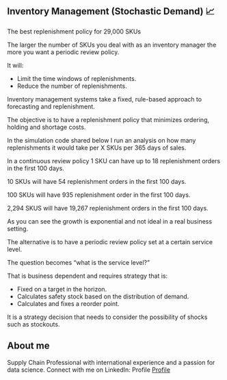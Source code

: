 ## Inventory Management (Stochastic Demand) 📈

The best replenishment policy for 29,000 SKUs

The larger the number of SKUs you deal with as an inventory manager the more you want a periodic review policy.

It will:
 - Limit the time windows of replenishments.
 - Reduce the number of replenishments.

Inventory management systems take a fixed, rule-based approach to forecasting and replenishment.

The objective is to have a replenishment policy that minimizes ordering, holding and shortage costs.

In the simulation code shared below I run an analysis on how many replenishments it would take per X SKUs per 365 days of sales.

In a continuous review policy 1 SKU can have up to 18 replenishment orders in the first 100 days.

10 SKUs will have 54 replenishment orders in the first 100 days.

100 SKUs will have 935 replenishment order in the first 100 days.

2,294 SKUS will have 19,267 replenishment orders in the first 100 days.

As you can see the growth is exponential and not ideal in a real business setting.

The alternative is to have a periodic review policy set at a certain service level.

The question becomes “what is the service level?”

That is business dependent and requires strategy that is:
 - Fixed on a target in the horizon.
 - Calculates safety stock based on the distribution of demand.
 - Calculates and fixes a reorder point.

It is a strategy decision that needs to consider the possibility of shocks such as stockouts.

## About me
Supply Chain Professional with international experience and a passion for data science. 
Connect with me on LinkedIn: Profile [Profile](https://www.linkedin.com/in/victorkharvey/) 

